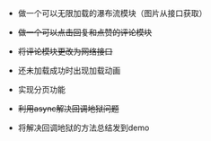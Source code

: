 + 做一个可以无限加载的瀑布流模块（图片从接口获取）
+ ~~做一个可以点击回复和点赞的评论模块~~
+ ~~将评论模块更改为网络接口~~
+ 还未加载成功时出现加载动画
+ 实现分页功能

+ ~~利用async解决回调地狱问题~~

+ 将解决回调地狱的方法总结发到demo